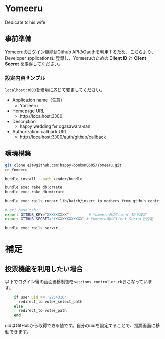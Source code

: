 # Yomeeru

Dedicate to his wife

## 事前準備

Yomeeruのログイン機能はGithub APIのOauthを利用するため、[こちら](https://github.com/settings/applications)より、Developer applicationsに登録し、Yomeeruのための __Client ID__ と __Client Secret__ を取得してください。

### 設定内容サンプル

`localhost:3000`を環境に応じて変更してください。

* Application name（任意）
  * Yomeeru
* Homepage URL
  * http://localhost:3000
* Description
  * happy wedding for ogasawara-san
* Authorization callback URL
  * http://localhost:3000/auth/github/callback

## 環境構築

```sh
git clone git@github.com:happy-bonbon0605/Yomeeru.git
cd Yomeeru

bundle install --path vendor/bundle

bundle exec rake db:create
bundle exec rake db:migrate

bundle exec rails runner lib/batch/insert_to_members_from_github_contributors.rb

# ex) bash,zsh
export GITHUB_KEY="XXXXXXXXX"         # Yomeeru用のClient IDを設定
export GITHUB_SECRET="XXXXXXXXXXXXX" # Yomeeru用のClient Secretを設定

bundle exec rails server
```

# 補足

## 投票機能を利用したい場合

以下でログイン後の画面遷移制御を`sessions_controller.rb`おこなっています。  

```rb
    if user.uid == '2714316'  
      redirect_to votes_select_path
    else
      redirect_to votes_path
    end
```

uidはGitHubから取得できる値です。自分のuidを設定することで、投票画面に移動できます。  
